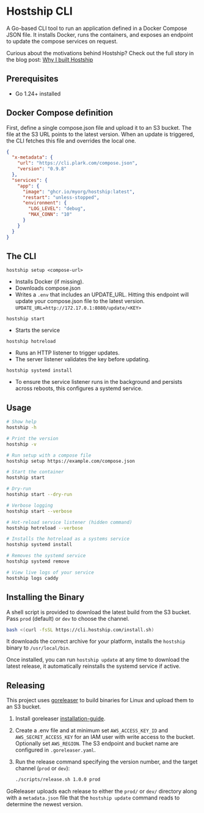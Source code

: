 # Hostship CLI

A Go-based CLI tool to run an application defined in a Docker Compose JSON file. 
It installs Docker, runs the containers, and exposes an endpoint to update the  compose services on request. 

Curious about the motivations behind Hostship? Check out the full story in the blog post: [Why I built Hostship](https://plark.com/hostship-dokku-alternative)
 
## Prerequisites

* Go 1.24+ installed

## Docker Compose definition 
First, define a single compose.json file and upload it to an S3 bucket. The file at the S3 URL points to the latest version. When an update is triggered, the CLI fetches this file and overrides the local one.

```json
{
  "x-metadata": {
    "url": "https://cli.plark.com/compose.json",
    "version": "0.9.8"
  },
  "services": {
    "app": {
      "image": "ghcr.io/myorg/hostship:latest",
      "restart": "unless-stopped",
      "environment": {
        "LOG_LEVEL": "debug",
        "MAX_CONN": "10"
      }
    }
  }
}
```


## The CLI

```Shell
hostship setup <compose-url>
```

- Installs Docker (if missing).
- Downloads compose.json
- Writes a `.env` that includes an UPDATE_URL. Hitting this endpoint will update your compose.json file to the latest version.
`UPDATE_URL=http://172.17.0.1:8080/update/<KEY>`

```Shell
hostship start
```
- Starts the service

```Shell
hostship hotreload
```
- Runs an HTTP listener to trigger updates.
- The server listener validates the key before updating.

```Shell
hostship systemd install
```
- To ensure the service listener runs in the background and persists across reboots, this configures a systemd service.

## Usage
```bash
# Show help
hostship -h

# Print the version
hostship -v

# Run setup with a compose file
hostship setup https://example.com/compose.json

# Start the container
hostship start

# Dry-run
hostship start --dry-run

# Verbose logging
hostship start --verbose

# Hot-reload service listener (hidden command)
hostship hotreload --verbose

# Installs the hotreload as a systems service
hostship systemd install

# Removes the systemd service
hostship systemd remove

# View live logs of your service
hostship logs caddy
```


## Installing the Binary

A shell script is provided to download the latest build from the S3 bucket. Pass `prod` (default) or `dev` to choose the channel.

```bash
bash <(curl -fsSL https://cli.hostship.com/install.sh)
```

It downloads the correct archive for your platform, installs the `hostship` binary to `/usr/local/bin`. 

Once installed, you can run `hostship update` at any time to download the  latest release, it automatically reinstalls the systemd service if active.


## Releasing

This project uses [goreleaser](https://goreleaser.com/) to build binaries for Linux and upload them to an S3 bucket.

1. Install goreleaser [installation-guide](https://goreleaser.com/install/#npm).
2. Create a .env file and at minimum set `AWS_ACCESS_KEY_ID` and `AWS_SECRET_ACCESS_KEY` for an IAM user with write access to the bucket. Optionally set `AWS_REGION`. The S3 endpoint and bucket name are configured in `.goreleaser.yaml`.

3. Run the release command specifying the version number, and the target channel (`prod` or `dev`):

   ```bash
   ./scripts/release.sh 1.0.0 prod
   ```

GoReleaser uploads each release to either the `prod/` or `dev/` directory along with a `metadata.json` file that the `hostship update` command reads to determine the newest version.
